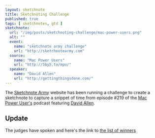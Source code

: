 ```yaml
---
layout: sketchnote
title: Sketchnoting Challenge
published: true
tags: [ sketchnotes, gtd ]
sketchnote:
  url: "/img/posts/sketchnoting-challenge/mac-power-users.png"
  alt: ""
  event:
    name: "sketchnote army challenge"
    url: "http://sketchnotearmy.com"
  source:
    name: "Mac Power Users"
    url: "http://5by5.tv/mpu/"
  speaker:
    name: "David Allen"
    url: "http://gettingthingsdone.com/"
---
```


The [Sketchnote Army](http://sketchnotearmy.com) website has been running a challenge to create a 
sketchnote to capture a snippet of time from episode #219 of the [Mac 
Power User's](http://5by5.tv/mpu/) podcast featuring [David Allen](http://gettingthingsdone.com/). 

## Update

The judges have spoken and here's the link to [the list of winners](http://sketchnotearmy.com/blog/2015/2/23/sketchnoting-challenge-david-allen-on-mac-power-users-and-th.html)

